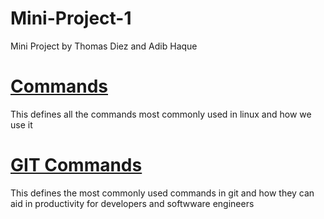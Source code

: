 # Mini-Project-1
Mini Project by Thomas Diez and Adib Haque

# [Commands](Commands) 
This defines all the commands most commonly used in linux and how we use it

# [GIT Commands](GIT-Commands)
This defines the most commonly used commands in git and how they can aid in productivity for 
developers and softwware engineers 
